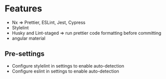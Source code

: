 # Features
- Nx => Prettier, ESLint, Jest, Cypress
- Stylelint
- Husky and Lint-staged => run prettier code formatting before committing
- angular material

## Pre-settings
- Configure stylelint in settings to enable auto-detection
- Configure eslint in settings to enable auto-detection
